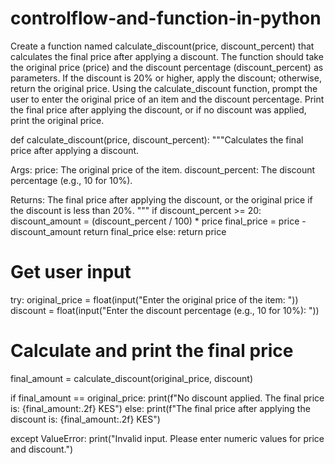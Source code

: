 # controlflow-and-function-in-python
Create a function named calculate_discount(price, discount_percent) that calculates the final price after applying a discount. The function should take the original price (price) and the discount percentage (discount_percent) as parameters. If the discount is 20% or higher, apply the discount; otherwise, return the original price.
Using the calculate_discount function, prompt the user to enter the original price of an item and the discount percentage. Print the final price after applying the discount, or if no discount was applied, print the original price.

def calculate_discount(price, discount_percent):
  """Calculates the final price after applying a discount.

  Args:
    price: The original price of the item.
    discount_percent: The discount percentage (e.g., 10 for 10%).

  Returns:
    The final price after applying the discount, or the original price if
    the discount is less than 20%.
  """
  if discount_percent >= 20:
    discount_amount = (discount_percent / 100) * price
    final_price = price - discount_amount
    return final_price
  else:
    return price

# Get user input
try:
  original_price = float(input("Enter the original price of the item: "))
  discount = float(input("Enter the discount percentage (e.g., 10 for 10%): "))

  # Calculate and print the final price
  final_amount = calculate_discount(original_price, discount)

  if final_amount == original_price:
    print(f"No discount applied. The final price is: {final_amount:.2f} KES")
  else:
    print(f"The final price after applying the discount is: {final_amount:.2f} KES")

except ValueError:
  print("Invalid input. Please enter numeric values for price and discount.")
